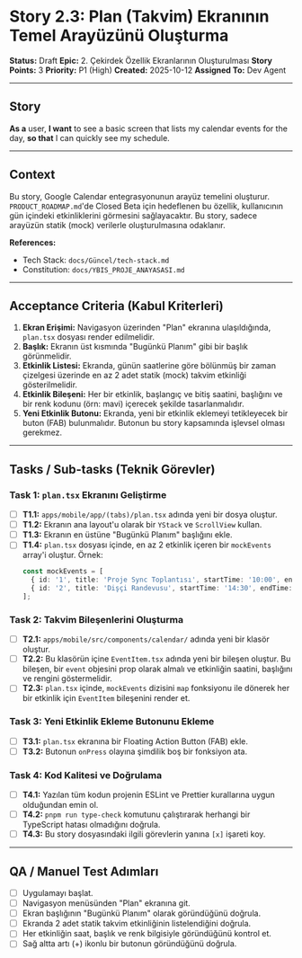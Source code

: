 # Story 2.3: Plan (Takvim) Ekranının Temel Arayüzünü Oluşturma

**Status:** Draft
**Epic:** 2. Çekirdek Özellik Ekranlarının Oluşturulması
**Story Points:** 3
**Priority:** P1 (High)
**Created:** 2025-10-12
**Assigned To:** Dev Agent

---

## Story

**As a** user,
**I want** to see a basic screen that lists my calendar events for the day,
**so that** I can quickly see my schedule.

---

## Context

Bu story, Google Calendar entegrasyonunun arayüz temelini oluşturur. `PRODUCT_ROADMAP.md`'de Closed Beta için hedeflenen bu özellik, kullanıcının gün içindeki etkinliklerini görmesini sağlayacaktır. Bu story, sadece arayüzün statik (mock) verilerle oluşturulmasına odaklanır.

**References:**
- Tech Stack: `docs/Güncel/tech-stack.md`
- Constitution: `docs/YBIS_PROJE_ANAYASASI.md`

---

## Acceptance Criteria (Kabul Kriterleri)

1.  **Ekran Erişimi:** Navigasyon üzerinden "Plan" ekranına ulaşıldığında, `plan.tsx` dosyası render edilmelidir.
2.  **Başlık:** Ekranın üst kısmında "Bugünkü Planım" gibi bir başlık görünmelidir.
3.  **Etkinlik Listesi:** Ekranda, günün saatlerine göre bölünmüş bir zaman çizelgesi üzerinde en az 2 adet statik (mock) takvim etkinliği gösterilmelidir.
4.  **Etkinlik Bileşeni:** Her bir etkinlik, başlangıç ve bitiş saatini, başlığını ve bir renk kodunu (örn: mavi) içerecek şekilde tasarlanmalıdır.
5.  **Yeni Etkinlik Butonu:** Ekranda, yeni bir etkinlik eklemeyi tetikleyecek bir buton (FAB) bulunmalıdır. Butonun bu story kapsamında işlevsel olması gerekmez.

---

## Tasks / Sub-tasks (Teknik Görevler)

### Task 1: `plan.tsx` Ekranını Geliştirme
- [ ] **T1.1:** `apps/mobile/app/(tabs)/plan.tsx` adında yeni bir dosya oluştur.
- [ ] **T1.2:** Ekranın ana layout'u olarak bir `YStack` ve `ScrollView` kullan.
- [ ] **T1.3:** Ekranın en üstüne "Bugünkü Planım" başlığını ekle.
- [ ] **T1.4:** `plan.tsx` dosyası içinde, en az 2 etkinlik içeren bir `mockEvents` array'i oluştur. Örnek:
    ```typescript
    const mockEvents = [
      { id: '1', title: 'Proje Sync Toplantısı', startTime: '10:00', endTime: '11:00', color: '$blue9' },
      { id: '2', title: 'Dişçi Randevusu', startTime: '14:30', endTime: '15:00', color: '$orange9' },
    ];
    ```

### Task 2: Takvim Bileşenlerini Oluşturma
- [ ] **T2.1:** `apps/mobile/src/components/calendar/` adında yeni bir klasör oluştur.
- [ ] **T2.2:** Bu klasörün içine `EventItem.tsx` adında yeni bir bileşen oluştur. Bu bileşen, bir `event` objesini prop olarak almalı ve etkinliğin saatini, başlığını ve rengini göstermelidir.
- [ ] **T2.3:** `plan.tsx` içinde, `mockEvents` dizisini `map` fonksiyonu ile dönerek her bir etkinlik için `EventItem` bileşenini render et.

### Task 3: Yeni Etkinlik Ekleme Butonunu Ekleme
- [ ] **T3.1:** `plan.tsx` ekranına bir Floating Action Button (FAB) ekle.
- [ ] **T3.2:** Butonun `onPress` olayına şimdilik boş bir fonksiyon ata.

### Task 4: Kod Kalitesi ve Doğrulama
- [ ] **T4.1:** Yazılan tüm kodun projenin ESLint ve Prettier kurallarına uygun olduğundan emin ol.
- [ ] **T4.2:** `pnpm run type-check` komutunu çalıştırarak herhangi bir TypeScript hatası olmadığını doğrula.
- [ ] **T4.3:** Bu story dosyasındaki ilgili görevlerin yanına `[x]` işareti koy.

---

## QA / Manuel Test Adımları

- [ ] Uygulamayı başlat.
- [ ] Navigasyon menüsünden "Plan" ekranına git.
- [ ] Ekran başlığının "Bugünkü Planım" olarak göründüğünü doğrula.
- [ ] Ekranda 2 adet statik takvim etkinliğinin listelendiğini doğrula.
- [ ] Her etkinliğin saat, başlık ve renk bilgisiyle göründüğünü kontrol et.
- [ ] Sağ altta artı (+) ikonlu bir butonun göründüğünü doğrula.

